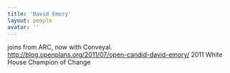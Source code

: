 ```yaml
---
title: 'David Emory'
layout: people
avatar: ''
---
```


joins from ARC, now with Conveyal. http://blog.openplans.org/2011/07/open-candid-david-emory/ 2011 White House Champion of Change
